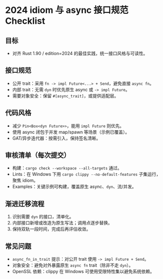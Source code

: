 # 2024 idiom 与 async 接口规范 Checklist

## 目标

- 对齐 Rust 1.90 / edition=2024 的最佳实践，统一接口风格与可读性。

## 接口规范

- 公开 trait：采用 `fn -> impl Future<...> + Send`，避免直接 `async fn`。
- 内部 trait：无需 `dyn` 时优先原生 async 或 `-> impl Future`。
- 需要对象安全：保留 `#[async_trait]`，或提供适配层。

## 代码风格

- 减少 `Pin<Box<dyn Future>>`，能用 `impl Future` 则优先。
- 使用 async 闭包于并发 map/spawn 等场景（示例已覆盖）。
- GAT/异步迭代器：按需引入，保持签名清晰。

## 审核清单（每次提交）

- 构建：`cargo check --workspace --all-targets` 通过。
- Lints：在 Windows 下用 `cargo clippy --no-default-features` 子集运行，聚焦 idiom。
- Examples：关键示例可构建，覆盖原生 async、`dyn`、流/并发。

## 渐进迁移流程

1. 识别需要 `dyn` 的接口，清单化。
2. 内部接口新增或改造为原生写法；调用点逐步替换。
3. 保持双轨一段时间，完成后再评估收敛。

## 常见问题

- `async_fn_in_trait` 提示：对公开 trait 使用 `-> impl Future + Send`。
- 对象安全：避免对外暴露原生 `async fn` trait（除非不走 `dyn`）。
- OpenSSL 依赖：clippy 在 Windows 可使用受限特性集以避免系统依赖。
